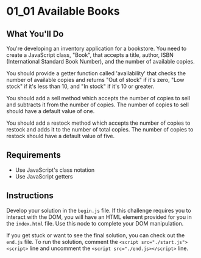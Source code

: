 # 01_01 Available Books

## What You'll Do

You're developing an inventory application for a bookstore.
You need to create a JavaScript class, "Book", that accepts a title, author,
ISBN (International Standard Book Number), and the number of available copies.

You should provide a getter function called 'availability' that checks the number of available copies
and returns "Out of stock" if it's zero, "Low stock" if it's less than 10, and "In stock" if it's 10 or greater.

You should add a sell method which accepts the number of copies to sell and subtracts it from the number of copies. The number of copies to sell should have a default value of one.

You should add a restock method which accepts the number of copies to restock and adds it to the number of total copies. The number of copies to restock should have a default value of five.

## Requirements

- Use JavaScript's class notation
- Use JavaScript getters

## Instructions

Develop your solution in the `begin.js` file. If this challenge requires you to interact with the DOM, you will have an HTML element provided for you in the `index.html` file. Use this node to complete your DOM manipulation.

If you get stuck or want to see the final solution, you can check out the `end.js` file. To run the solution, comment the `<script src="./start.js"><script>` line and uncomment the `<script src="./end.js></script>` line.
